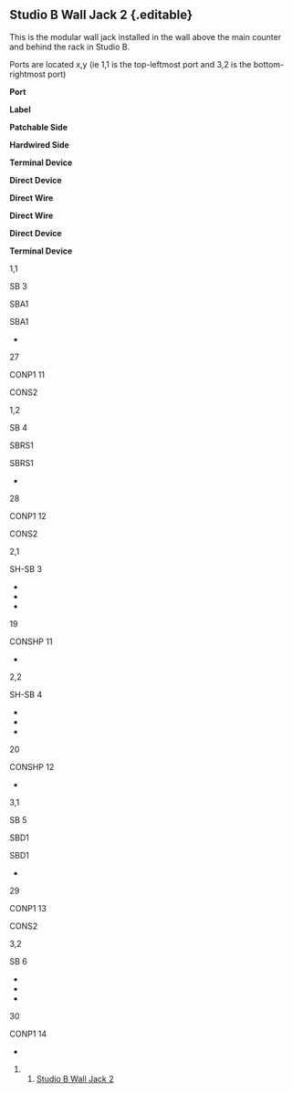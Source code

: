 Studio B Wall Jack 2 {.editable}
--------------------

This is the modular wall jack installed in the wall above the main
counter and behind the rack in Studio B.

Ports are located x,y (ie 1,1 is the top-leftmost port and 3,2 is the
bottom-rightmost port)

**Port**

**Label**

**Patchable Side**

**Hardwired Side**

**Terminal Device**

**Direct Device**

**Direct Wire**

**Direct Wire**

**Direct Device**

**Terminal Device**

1,1

SB 3

SBA1

SBA1

-

27

CONP1 11

CONS2

1,2

SB 4

SBRS1

SBRS1

-

28

CONP1 12

CONS2

2,1

SH-SB 3

-

-

-

19

CONSHP 11

-

2,2

SH-SB 4

-

-

-

20

CONSHP 12

-

3,1

SB 5

SBD1

SBD1

-

29

CONP1 13

CONS2

3,2

SB 6

-

-

-

30

CONP1 14

-

1.  1. [Studio B Wall Jack 2](#Studio_B_Wall_Jack_2)

